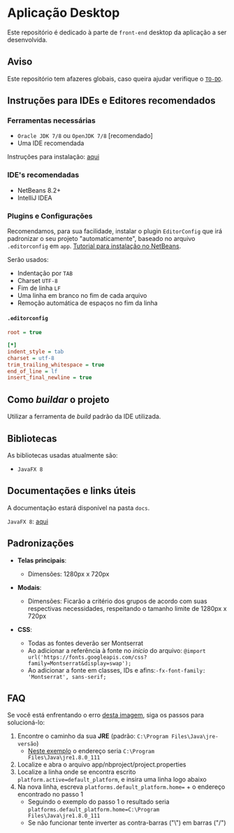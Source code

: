 # Aplicação Desktop

Este repositório é dedicado à parte de `front-end` desktop da aplicação a ser desenvolvida.

## Aviso

Este repositório tem afazeres globais, caso queira ajudar verifique o [`TO-DO`](TO-DO.md).

## Instruções para IDEs e Editores recomendados

### Ferramentas necessárias

- `Oracle JDK 7/8` ou `OpenJDK 7/8` [recomendado]
- Uma IDE recomendada

Instruções para instalação: [aqui](https://duckduckgo.com/)

### IDE's recomendadas

- NetBeans 8.2+
- IntelliJ IDEA

### Plugins e Configurações

Recomendamos, para sua facilidade, instalar o plugin `EditorConfig` que irá padronizar o seu projeto "automaticamente", baseado no arquivo `.editorconfig` em `app`. [Tutorial para instalação no NetBeans](https://inf2-2019.github.io/help/editorconfig/).

Serão usados:

- Indentação por `TAB`
- Charset `UTF-8`
- Fim de linha `LF`
- Uma linha em branco no fim de cada arquivo
- Remoção automática de espaços no fim da linha

#### `.editorconfig`

```ini
root = true

[*]
indent_style = tab
charset = utf-8
trim_trailing_whitespace = true
end_of_line = lf
insert_final_newline = true
```

## Como _buildar_ o projeto

Utilizar a ferramenta de _build_ padrão da IDE utilizada.

## Bibliotecas

As bibliotecas usadas atualmente são:

- `JavaFX 8`

## Documentações e links úteis

A documentação estará disponível na pasta `docs`.

`JavaFX 8`: [aqui](https://docs.oracle.com/javase/8/javafx/api/toc.htm)

## Padronizações

- **Telas principais**: 

	- Dimensões: 1280px x 720px
	
- **Modais**:
	
	- Dimensões: Ficarão a critério dos grupos de acordo com suas respectivas necessidades, respeitando o tamanho limite de 1280px x 720px
	
- **CSS**:
	
	- Todas as fontes deverão ser Montserrat
	- Ao adicionar a referência à fonte no _início_ do arquivo: `@import url('https://fonts.googleapis.com/css?family=Montserrat&display=swap');`
	- Ao adicionar a fonte em classes, IDs e afins:`-fx-font-family: 'Montserrat', sans-serif;`

## FAQ

Se você está enfrentando o erro [desta imagem](http://prntscr.com/pvwrx3), siga os passos para solucioná-lo:

1. Encontre o caminho da sua **JRE** (padrão: `C:\Program Files\Java\jre-versão`)
	- [Neste exemplo](http://prntscr.com/pvwubc) o endereço seria `C:\Program Files\Java\jre1.8.0_111`
2. Localize e abra o arquivo app/nbproject/project.properties
3. Localize a linha onde se encontra escrito `platform.active=default_platform`, e insira uma linha logo abaixo
4. Na nova linha, escreva `platforms.default_platform.home=` + o endereço encontrado no passo 1
    - Seguindo o exemplo do passo 1 o resultado seria `platforms.default_platform.home=C:\Program Files\Java\jre1.8.0_111`
    - Se não funcionar tente inverter as contra-barras ("\\") em barras ("/")

